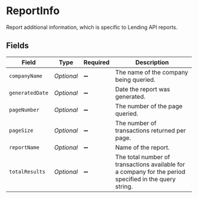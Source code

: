 # ReportInfo

Report additional information, which is specific to Lending API reports.


## Fields

| Field                                                                                                  | Type                                                                                                   | Required                                                                                               | Description                                                                                            |
| ------------------------------------------------------------------------------------------------------ | ------------------------------------------------------------------------------------------------------ | ------------------------------------------------------------------------------------------------------ | ------------------------------------------------------------------------------------------------------ |
| `companyName`                                                                                          | *Optional<String>*                                                                                     | :heavy_minus_sign:                                                                                     | The name of the company being queried.                                                                 |
| `generatedDate`                                                                                        | *Optional<String>*                                                                                     | :heavy_minus_sign:                                                                                     | Date the report was generated.                                                                         |
| `pageNumber`                                                                                           | *Optional<Long>*                                                                                       | :heavy_minus_sign:                                                                                     | The number of the page queried.                                                                        |
| `pageSize`                                                                                             | *Optional<Long>*                                                                                       | :heavy_minus_sign:                                                                                     | The number of transactions returned per page.                                                          |
| `reportName`                                                                                           | *Optional<String>*                                                                                     | :heavy_minus_sign:                                                                                     | Name of the report.                                                                                    |
| `totalResults`                                                                                         | *Optional<Long>*                                                                                       | :heavy_minus_sign:                                                                                     | The total number of transactions available for a company for the period specified in the query string. |